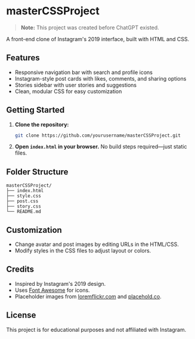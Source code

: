 # masterCSSProject

> **Note:** This project was created before ChatGPT existed.

A front-end clone of Instagram's 2019 interface, built with HTML and CSS.

## Features

- Responsive navigation bar with search and profile icons
- Instagram-style post cards with likes, comments, and sharing options
- Stories sidebar with user stories and suggestions
- Clean, modular CSS for easy customization

## Getting Started

1. **Clone the repository:**
   ```bash
   git clone https://github.com/yourusername/masterCSSProject.git
   ```
2. **Open `index.html` in your browser.**
   No build steps required—just static files.

## Folder Structure

```
masterCSSProject/
├── index.html
├── style.css
├── post.css
├── story.css
└── README.md
```

## Customization

- Change avatar and post images by editing URLs in the HTML/CSS.
- Modify styles in the CSS files to adjust layout or colors.

## Credits

- Inspired by Instagram's 2019 design.
- Uses [Font Awesome](https://fontawesome.com/) for icons.
- Placeholder images from [loremflickr.com](https://loremflickr.com/) and [placehold.co](https://placehold.co/).

## License

This project is for educational purposes and not affiliated with Instagram.

